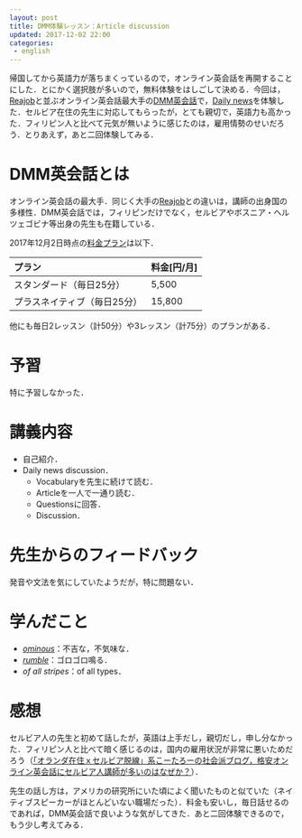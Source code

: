 ```yaml
---
layout: post
title: DMM体験レッスン：Article discussion
updated: 2017-12-02 22:00
categories:
 - english
---
```


帰国してから英語力が落ちまくっているので，オンライン英会話を再開することにした．とにかく選択肢が多いので，無料体験をはしごして決める．今回は，[Reajob](https://www.rarejob.com)と並ぶオンライン英会話最大手の[DMM英会話](http://eikaiwa.dmm.com/)で，[Daily news](https://app.eikaiwa.dmm.com/daily-news)を体験した．セルビア在住の先生に対応してもらったが，とても親切で，英語力も高かった．フィリピン人と比べて元気が無いように感じたのは，雇用情勢のせいだろう．とりあえず，あと二回体験してみる．

# DMM英会話とは

オンライン英会話の最大手．同じく大手の[Reajob](https://www.rarejob.com)との違いは，講師の出身国の多様性．DMM英会話では，フィリピンだけでなく，セルビアやボスニア・ヘルツェゴビナ等出身の先生も在籍している．

2017年12月2日時点の[料金プラン](http://eikaiwa.dmm.com/plan/)は以下．

|プラン|料金[円/月]|
|:--|:--|
|スタンダード（毎日25分）|5,500|
|プラスネイティブ（毎日25分）|15,800|

他にも毎日2レッスン（計50分）や3レッスン（計75分）のプランがある．

# 予習

特に予習しなかった．

# 講義内容

* 自己紹介．
* Daily news discussion．
  * Vocabularyを先生に続けて読む．
  * Articleを一人で一通り読む．
  * Questionsに回答．
  * Discussion．

# 先生からのフィードバック

発音や文法を気にしていたようだが，特に問題ない．

# 学んだこと

* [*ominous*](https://ejje.weblio.jp/content/ominous)：不吉な，不気味な．
* [*rumble*](https://ejje.weblio.jp/content/rumble)：ゴロゴロ鳴る．
* *of all stripes*：of all types．

# 感想

セルビア人の先生と初めて話したが，英語は上手だし，親切だし，申し分なかった．フィリピン人と比べて暗く感じるのは，国内の雇用状況が非常に悪いためだろう（[「オランダ在住ｘセルビア脱線」系こーたろーの社会派ブログ，格安オンライン英会話にセルビア人講師が多いのはなぜか？](https://kutinholland.com/why-are-there-many-serbian-teachers-in-online-english-schools)）．

先生の話し方は，アメリカの研究所にいた頃によく聞いたものと似ていた（ネイティブスピーカーがほとんどいない職場だった）．料金も安いし，毎日話せるのであれば，DMM英会話で良いような気がしてきた．あと二回体験できるので，もう少し考えてみる．
